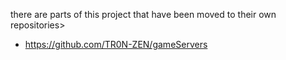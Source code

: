 there are parts of this project that have been moved to their own repositories>
+ https://github.com/TR0N-ZEN/gameServers